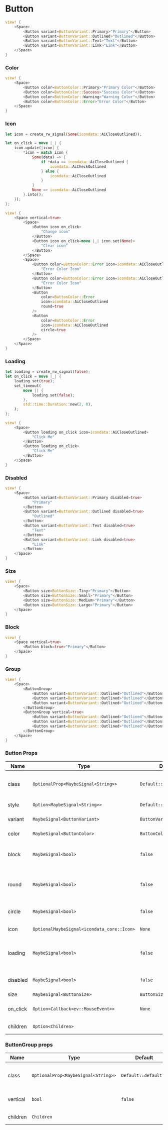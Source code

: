 # Button

```rust demo
view! {
    <Space>
        <Button variant=ButtonVariant::Primary>"Primary"</Button>
        <Button variant=ButtonVariant::Outlined>"Outlined"</Button>
        <Button variant=ButtonVariant::Text>"Text"</Button>
        <Button variant=ButtonVariant::Link>"Link"</Button>
    </Space>
}
```

### Color

```rust demo
view! {
    <Space>
        <Button color=ButtonColor::Primary>"Primary Color"</Button>
        <Button color=ButtonColor::Success>"Success Color"</Button>
        <Button color=ButtonColor::Warning>"Warning Color"</Button>
        <Button color=ButtonColor::Error>"Error Color"</Button>
    </Space>
}
```

### Icon

```rust demo
let icon = create_rw_signal(Some(icondata::AiCloseOutlined));

let on_click = move |_| {
    icon.update(|icon| {
        *icon = match icon {
            Some(data) => {
                if *data == icondata::AiCloseOutlined {
                    icondata::AiCheckOutlined
                } else {
                    icondata::AiCloseOutlined
                }
            }
            None => icondata::AiCloseOutlined
        }.into();
    });
};

view! {
    <Space vertical=true>
        <Space>
            <Button icon on_click>
                "Change icon"
            </Button>
            <Button icon on_click=move |_| icon.set(None)>
                "Clear icon"
            </Button>
        </Space>
        <Space>
            <Button color=ButtonColor::Error icon=icondata::AiCloseOutlined>
                "Error Color Icon"
            </Button>
            <Button color=ButtonColor::Error icon=icondata::AiCloseOutlined>
                "Error Color Icon"
            </Button>
            <Button
                color=ButtonColor::Error
                icon=icondata::AiCloseOutlined
                round=true
            />
            <Button
                color=ButtonColor::Error
                icon=icondata::AiCloseOutlined
                circle=true
            />
        </Space>
    </Space>
}
```

### Loading

```rust demo
let loading = create_rw_signal(false);
let on_click = move |_| {
    loading.set(true);
    set_timeout(
        move || {
            loading.set(false);
        },
        std::time::Duration::new(2, 0),
    );
};

view! {
    <Space>
        <Button loading on_click icon=icondata::AiCloseOutlined>
            "Click Me"
        </Button>
        <Button loading on_click>
            "Click Me"
        </Button>
    </Space>
}
```

### Disabled

```rust demo
view! {
    <Space>
        <Button variant=ButtonVariant::Primary disabled=true>
            "Primary"
        </Button>
        <Button variant=ButtonVariant::Outlined disabled=true>
            "Outlined"
        </Button>
        <Button variant=ButtonVariant::Text disabled=true>
            "Text"
        </Button>
        <Button variant=ButtonVariant::Link disabled=true>
            "Link"
        </Button>
    </Space>
}
```

### Size

```rust demo
view! {
    <Space>
        <Button size=ButtonSize::Tiny>"Primary"</Button>
        <Button size=ButtonSize::Small>"Primary"</Button>
        <Button size=ButtonSize::Medium>"Primary"</Button>
        <Button size=ButtonSize::Large>"Primary"</Button>
    </Space>
}
```

### Block

```rust demo
view! {
    <Space vertical=true>
        <Button block=true>"Primary"</Button>
    </Space>
}
```

### Group

```rust demo
view! {
    <Space>
        <ButtonGroup>
            <Button variant=ButtonVariant::Outlined>"Outlined"</Button>
            <Button variant=ButtonVariant::Outlined>"Outlined"</Button>
            <Button variant=ButtonVariant::Outlined>"Outlined"</Button>
        </ButtonGroup>
        <ButtonGroup vertical=true>
            <Button variant=ButtonVariant::Outlined>"Outlined"</Button>
            <Button variant=ButtonVariant::Outlined>"Outlined"</Button>
            <Button variant=ButtonVariant::Outlined>"Outlined"</Button>
        </ButtonGroup>
    </Space>
}
```

### Button Props

| Name | Type | Default | Description |
| --- | --- | --- | --- |
| class | `OptionalProp<MaybeSignal<String>>` | `Default::default()` | Additional classes for the button element. |
| style | `Option<MaybeSignal<String>>` | `Default::default()` | Button's style. |
| variant | `MaybeSignal<ButtonVariant>` | `ButtonVariant::Primary` | Button's variant. |
| color | `MaybeSignal<ButtonColor>` | `ButtonColor::Primary` | Button's color. |
| block | `MaybeSignal<bool>` | `false` | Whether the button is displayed as block. |
| round | `MaybeSignal<bool>` | `false` | Whether the button shows rounded corners. |
| circle | `MaybeSignal<bool>` | `false` | Whether the button is round. |
| icon | `OptionalMaybeSignal<icondata_core::Icon>` | `None` | The icon of the button. |
| loading | `MaybeSignal<bool>` | `false` | Whether the button shows the loading status. |
| disabled | `MaybeSignal<bool>` | `false` | Whether the button is disabled. |
| size | `MaybeSignal<ButtonSize>` | `ButtonSize::Medium` | Button size. |
| on_click | `Option<Callback<ev::MouseEvent>>` | `None` | Listen for button click events. |
| children | `Option<Children>` |  | Button's content. |

### ButtonGroup props

| Name     | Type                                | Default              | Description                               |
| -------- | ----------------------------------- | -------------------- | ----------------------------------------- |
| class    | `OptionalProp<MaybeSignal<String>>` | `Default::default()` | Additional classes for the group element. |
| vertical | `bool`                              | `false`              | Directions of buttons in the group.       |
| children | `Children`                          |                      | ButtonGroup's content.                    |
